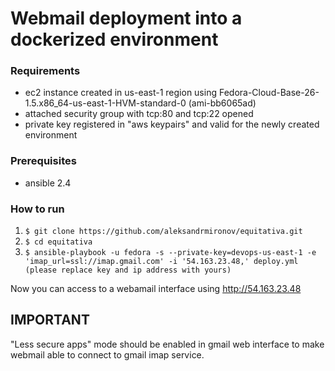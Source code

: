 # Webmail deployment into a dockerized environment

### Requirements
* ec2 instance created in us-east-1 region using Fedora-Cloud-Base-26-1.5.x86_64-us-east-1-HVM-standard-0 (ami-bb6065ad)
* attached security group with tcp:80 and tcp:22 opened
* private key registered in "aws keypairs" and valid for the newly created environment

### Prerequisites
* ansible 2.4

### How to run 
1. ```$ git clone https://github.com/aleksandrmironov/equitativa.git```
2. ```$ cd equitativa```
3. ```$ ansible-playbook -u fedora -s --private-key=devops-us-east-1 -e 'imap_url=ssl://imap.gmail.com' -i '54.163.23.48,' deploy.yml (please replace key and ip address with yours)```

Now you can access to a webamail interface using http://54.163.23.48

## IMPORTANT
"Less secure apps" mode should be enabled in gmail web interface to make webmail able to connect to gmail imap service.
